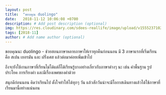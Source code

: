 ```yaml
---
layout: post
title:  "ขอบคุณ duolingo"
date:   2018-11-12 10:06:08 +0700
description: # Add post description (optional)
img: https://res.cloudinary.com/sdees-reallife/image/upload/v1555237102/duolingo.jpg # Add image post (optional)
tags: [2018-11]
author: # Add name author (optional)
---
```

ขอบคุณนะ duolingo - ช่วยสอนภาษาหลายภาษาให้เราทุกคืนก่อนนอน มี 3 ภาษาแรกที่เริ่มเรียนคือ สเปน เยอรมัน และ ฝรั่งเศส แล้วต่อมาค่อยเพิ่มเข้าไป

ถึงจะยังใช้งานภาษาที่เรียนไม่ได้แต่ก็ได้เรียนรู้บางอย่างเกี่ยวกับภาษาต่างๆ นะ เช่น คำพื้นฐาน รูปประโยค การเรียงคำ และมีเรื่องเพศของคำด้วย

สนุกดีก่อนนอน คิดว่าเรียนไป ตั้งใจทำให้ได้ทุกๆ วัน แล้วสักวันน่าจะมีโอกาสเดินทางแล้วได้ใช้ภาษาที่เรียนมานี้อย่างแน่นอน
